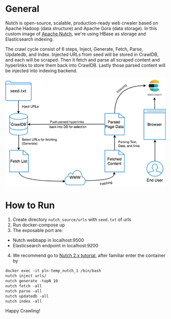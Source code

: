 # General
Nutch is open-source, scalable, production-ready web crwaler based on Apache Hadoop (data structure) and Apache Gora (data storage). In this custom image of [Apache Nutch](http://nutch.apache.org/), we're using HBase as storage and Elasticsearch indexing. 

The crawl cycle consist of 6 steps, Inject, Generate, Fetch, Parse, Updatedb, and Index. Injected URLs from seed will be stored in CrawlDB, and each will be scraped. Then it fetch and parse all scraped content and hyperlinks to store them back into CrawlDB. Lastly those parsed content will be injected into indexing backend.

![nutch](assets/nutch.png)

# How to Run 
1. Create directory `nutch_source/urls` with `seed.txt` of urls
2. Run docker-compose up
3. The exposable port are:
  - Nutch webbapp in localhost:9500
  - Elasticsearch endpoint in localhost:9200
4. We recommend go to [Nutch 2.x tutorial](http://wiki.apache.org/nutch/Nutch2Tutorial), after familiar enter the container by 
```
docker exec -it pln-temp_nutch_1 /bin/bash
nutch inject urls/
nutch generate -topN 10
nutch fetch -all
nutch parse -all
nutch updatedb -all
nutch index -all
```

Happy Crawling! 
